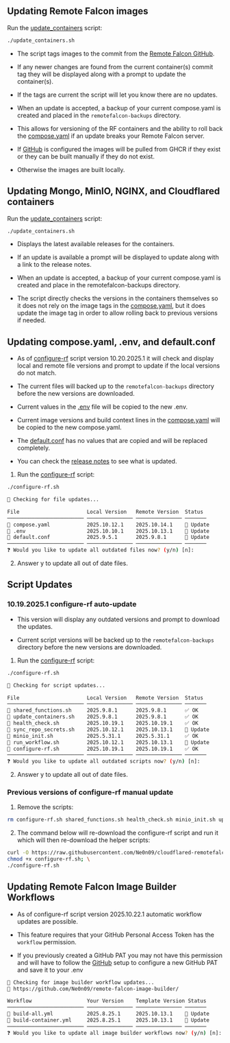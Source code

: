 ## Updating Remote Falcon images

Run the [update_containers](about/scripts.md#update_containerssh) script:

```sh
./update_containers.sh
```

- The script tags images to the commit from the [Remote Falcon GitHub](https://github.com/Remote-Falcon).

- If any newer changes are found from the current container(s) commit tag they will be displayed along with a prompt to update the container(s).

- If the tags are current the script will let you know there are no updates.

- When an update is accepted, a backup of your current compose.yaml is created and placed in the `remotefalcon-backups` directory.

- This allows for versioning of the RF containers and the ability to roll back the [compose.yaml](about/files.md#composeyaml) if an update breaks your Remote Falcon server.

- If [GitHub](install/github.md) is configured the images will be pulled from GHCR if they exist or they can be built manually if they do not exist.

- Otherwise the images are built locally.

## Updating Mongo, MinIO, NGINX, and Cloudflared containers

Run the [update_containers](about/scripts.md#update_containerssh) script: 

```sh 
./update_containers.sh
```

- Displays the latest available releases for the containers.

- If an update is available a prompt will be displayed to update along with a link to the release notes.

- When an update is accepted, a backup of your current compose.yaml is created and place in the remotefalcon-backups directory.

- The script directly checks the versions in the containers themselves so it does not rely on the image tags in the [compose.yaml](about/files.md#composeyaml), but it does update the image tag in order to allow rolling back to previous versions if needed.

## Updating compose.yaml, .env, and default.conf

- As of [configure-rf](about/scripts.md#configure-rfsh) script version 10.20.2025.1 it will check and display local and remote file versions and prompt to update if the local versions do not match.

- The current files will backed up to the `remotefalcon-backups` directory before the new versions are downloaded.

- Current values in the [.env](about/files.md#env) file will be copied to the new .env.

- Current image versions and build context lines in the [compose.yaml](about/files.md#composeyaml) will be copied to the new compose.yaml.

- The [default.conf](about/files#defaultconf) has no values that are copied and will be replaced completely.

- You can check the [release notes](release-notes.md) to see what is updated.

1. Run the [configure-rf](about/scripts.md#configure-rfsh) script:
```sh
./configure-rf.sh
```
```sh
🧩 Checking for file updates...

File                      Local Version   Remote Version  Status
───────────────────────── ─────────────── ─────────────── ───────
🔸 compose.yaml            2025.10.12.1    2025.10.14.1    🔄 Update
🔸 .env                    2025.10.10.1    2025.10.13.1    🔄 Update
🔸 default.conf            2025.9.5.1      2025.9.8.1      🔄 Update
───────────────────────── ─────────────── ─────────────── ───────
❓ Would you like to update all outdated files now? (y/n) [n]:
```

2. Answer y to update all out of date files.

## Script Updates

### 10.19.2025.1 configure-rf auto-update

- This version will display any outdated versions and prompt to download the updates.

- Current script versions will be backed up to the `remotefalcon-backups` directory before the new versions are downloaded.

1. Run the [configure-rf](about/scripts.md#configure-rfsh) script:
```sh
./configure-rf.sh
```
```sh
📜 Checking for script updates...

File                      Local Version   Remote Version  Status
───────────────────────── ─────────────── ─────────────── ───────
🔸 shared_functions.sh     2025.9.8.1      2025.9.8.1      ✅ OK
🔸 update_containers.sh    2025.9.8.1      2025.9.8.1      ✅ OK
🔸 health_check.sh         2025.10.19.1    2025.10.19.1    ✅ OK
🔸 sync_repo_secrets.sh    2025.10.12.1    2025.10.13.1    🔄 Update
🔸 minio_init.sh           2025.5.31.1     2025.5.31.1     ✅ OK
🔸 run_workflow.sh         2025.10.12.1    2025.10.13.1    🔄 Update
🔸 configure-rf.sh         2025.10.19.1    2025.10.19.1    ✅ OK
───────────────────────── ─────────────── ─────────────── ───────
❓ Would you like to update all outdated scripts now? (y/n) [n]:
```

2. Answer y to update all out of date files.

### Previous versions of configure-rf manual update

1. Remove the scripts:
```sh
rm configure-rf.sh shared_functions.sh health_check.sh minio_init.sh update_containers.sh update_rf_containers.sh run_workflow.sh sync_repo_secrets.sh
```

2. The command below will re-download the configure-rf script and run it which will then re-download the helper scripts:
```sh
curl -O https://raw.githubusercontent.com/Ne0n09/cloudflared-remotefalcon/main/configure-rf.sh; \
chmod +x configure-rf.sh; \
./configure-rf.sh
```

## Updating Remote Falcon Image Builder Workflows

- As of configure-rf script version 2025.10.22.1 automatic workflow updates are possible.

- This feature requires that your GitHub Personal Access Token has the `workflow` permission. 

- If you previously created a GitHub PAT you may not have this permission and will have to follow the [GitHub](install/github.md#create-personal-access-token) setup to configure a new GitHub PAT and save it to your .env

```sh
📜 Checking for image builder workflow updates...
🔗 https://github.com/Ne0n09/remote-falcon-image-builder/

Workflow                  Your Version    Template Version Status
───────────────────────── ─────────────── ─────────────── ───────
🔸 build-all.yml           2025.8.25.1     2025.10.13.1    🔄 Update
🔸 build-container.yml     2025.8.25.1     2025.10.13.1    🔄 Update
───────────────────────── ─────────────── ─────────────── ───────
❓ Would you like to update all image builder workflows now? (y/n) [n]:
```